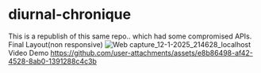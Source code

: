 # diurnal-chronique
This is a republish of this same repo.. which had some compromised APIs.
Final Layout(non responsive)
![Web capture_12-1-2025_214628_localhost](https://github.com/user-attachments/assets/e5d7b02a-a854-4d06-bb6f-a32817a88ac0)
Video Demo
https://github.com/user-attachments/assets/e8b86498-af42-4528-8ab0-1391288c4c3b
